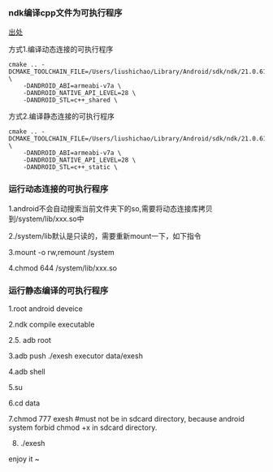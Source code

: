 ### ndk编译cpp文件为可执行程序

[出处](https://developer.android.com/ndk/guides/cmake#命令行)


方式1.编译动态连接的可执行程序

```
cmake .. -DCMAKE_TOOLCHAIN_FILE=/Users/liushichao/Library/Android/sdk/ndk/21.0.6113669/build/cmake/android.toolchain.cmake \
	-DANDROID_ABI=armeabi-v7a \
	-DANDROID_NATIVE_API_LEVEL=28 \
	-DANDROID_STL=c++_shared \
```

方式2.编译静态连接的可执行程序

```
cmake .. -DCMAKE_TOOLCHAIN_FILE=/Users/liushichao/Library/Android/sdk/ndk/21.0.6113669/build/cmake/android.toolchain.cmake \
	-DANDROID_ABI=armeabi-v7a \
	-DANDROID_NATIVE_API_LEVEL=28 \
	-DANDROID_STL=c++_static \
```

### 运行动态连接的可执行程序

1.android不会自动搜索当前文件夹下的so,需要将动态连接库拷贝到/system/lib/xxx.so中

2./system/lib默认是只读的，需要重新mount一下，如下指令

3.mount -o rw,remount /system

4.chmod 644 /system/lib/xxx.so

### 运行静态编译的可执行程序

1.root android deveice

2.ndk compile executable

2.5. adb root

3.adb push ./exesh executor data/exesh

4.adb shell 

5.su

6.cd data

7.chmod 777 exesh #must not be in sdcard directory, because android system forbid chmod +x in sdcard directory.

8. ./exesh

enjoy it ~



